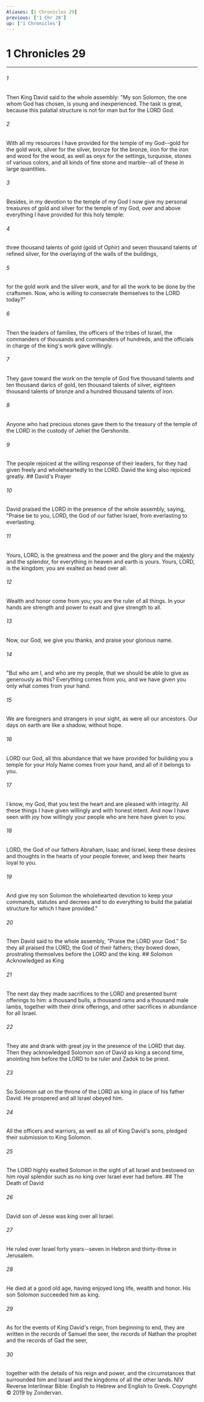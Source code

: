 ```yaml
---
Aliases: [1 Chronicles 29]
previous: ['1 Chr 28']
up: ['1 Chronicles']
---
```

# 1 Chronicles 29

***


###### 1 
Then King David said to the whole assembly: "My son Solomon, the one whom God has chosen, is young and inexperienced. The task is great, because this palatial structure is not for man but for the LORD God. 

###### 2 
With all my resources I have provided for the temple of my God--gold for the gold work, silver for the silver, bronze for the bronze, iron for the iron and wood for the wood, as well as onyx for the settings, turquoise, stones of various colors, and all kinds of fine stone and marble--all of these in large quantities. 

###### 3 
Besides, in my devotion to the temple of my God I now give my personal treasures of gold and silver for the temple of my God, over and above everything I have provided for this holy temple: 

###### 4 
three thousand talents of gold (gold of Ophir) and seven thousand talents of refined silver, for the overlaying of the walls of the buildings, 

###### 5 
for the gold work and the silver work, and for all the work to be done by the craftsmen. Now, who is willing to consecrate themselves to the LORD today?" 

###### 6 
Then the leaders of families, the officers of the tribes of Israel, the commanders of thousands and commanders of hundreds, and the officials in charge of the king's work gave willingly. 

###### 7 
They gave toward the work on the temple of God five thousand talents and ten thousand darics of gold, ten thousand talents of silver, eighteen thousand talents of bronze and a hundred thousand talents of iron. 

###### 8 
Anyone who had precious stones gave them to the treasury of the temple of the LORD in the custody of Jehiel the Gershonite. 

###### 9 
The people rejoiced at the willing response of their leaders, for they had given freely and wholeheartedly to the LORD. David the king also rejoiced greatly. ## David's Prayer 

###### 10 
David praised the LORD in the presence of the whole assembly, saying, "Praise be to you, LORD, the God of our father Israel, from everlasting to everlasting. 

###### 11 
Yours, LORD, is the greatness and the power and the glory and the majesty and the splendor, for everything in heaven and earth is yours. Yours, LORD, is the kingdom; you are exalted as head over all. 

###### 12 
Wealth and honor come from you; you are the ruler of all things. In your hands are strength and power to exalt and give strength to all. 

###### 13 
Now, our God, we give you thanks, and praise your glorious name. 

###### 14 
"But who am I, and who are my people, that we should be able to give as generously as this? Everything comes from you, and we have given you only what comes from your hand. 

###### 15 
We are foreigners and strangers in your sight, as were all our ancestors. Our days on earth are like a shadow, without hope. 

###### 16 
LORD our God, all this abundance that we have provided for building you a temple for your Holy Name comes from your hand, and all of it belongs to you. 

###### 17 
I know, my God, that you test the heart and are pleased with integrity. All these things I have given willingly and with honest intent. And now I have seen with joy how willingly your people who are here have given to you. 

###### 18 
LORD, the God of our fathers Abraham, Isaac and Israel, keep these desires and thoughts in the hearts of your people forever, and keep their hearts loyal to you. 

###### 19 
And give my son Solomon the wholehearted devotion to keep your commands, statutes and decrees and to do everything to build the palatial structure for which I have provided." 

###### 20 
Then David said to the whole assembly, "Praise the LORD your God." So they all praised the LORD, the God of their fathers; they bowed down, prostrating themselves before the LORD and the king. ## Solomon Acknowledged as King 

###### 21 
The next day they made sacrifices to the LORD and presented burnt offerings to him: a thousand bulls, a thousand rams and a thousand male lambs, together with their drink offerings, and other sacrifices in abundance for all Israel. 

###### 22 
They ate and drank with great joy in the presence of the LORD that day. Then they acknowledged Solomon son of David as king a second time, anointing him before the LORD to be ruler and Zadok to be priest. 

###### 23 
So Solomon sat on the throne of the LORD as king in place of his father David. He prospered and all Israel obeyed him. 

###### 24 
All the officers and warriors, as well as all of King David's sons, pledged their submission to King Solomon. 

###### 25 
The LORD highly exalted Solomon in the sight of all Israel and bestowed on him royal splendor such as no king over Israel ever had before. ## The Death of David 

###### 26 
David son of Jesse was king over all Israel. 

###### 27 
He ruled over Israel forty years--seven in Hebron and thirty-three in Jerusalem. 

###### 28 
He died at a good old age, having enjoyed long life, wealth and honor. His son Solomon succeeded him as king. 

###### 29 
As for the events of King David's reign, from beginning to end, they are written in the records of Samuel the seer, the records of Nathan the prophet and the records of Gad the seer, 

###### 30 
together with the details of his reign and power, and the circumstances that surrounded him and Israel and the kingdoms of all the other lands. NIV Reverse Interlinear Bible: English to Hebrew and English to Greek. Copyright © 2019 by Zondervan.
